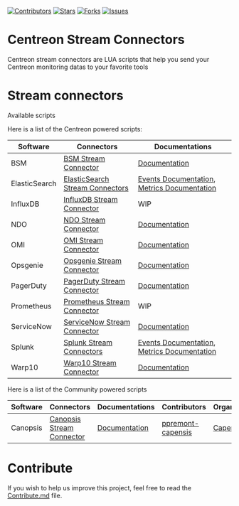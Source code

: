 <!-- SHIELDS -->
[![Contributors][contributors-shield]][contributors-url]
[![Stars][stars-shield]][stars-url]
[![Forks][forks-shield]][forks-url]
[![Issues][issues-shield]][issues-url]


# Centreon Stream Connectors #

Centreon stream connectors are LUA scripts that help you send your Centreon monitoring datas to your favorite tools

# Stream connectors

Available scripts

Here is a list of the Centreon powered scripts:

| Software | Connectors | Documentations |
| -------- | ---------- | -------------- |
| BSM      | [BSM Stream Connector](https://github.com/centreon/centreon-stream-connector-scripts/tree/master/centreon-certified/bsm) | [Documentation](https://docs.centreon.com/current/en/integrations/stream-connectors/bsm.html) |
| ElasticSearch | [ElasticSearch Stream Connectors](https://github.com/centreon/centreon-stream-connector-scripts/tree/master/centreon-certified/elasticsearch) | [Events Documentation](https://docs.centreon.com/current/en/integrations/stream-connectors/elasticsearch-events.html), [Metrics Documentation](https://docs.centreon.com/current/en/integrations/stream-connectors/elasticsearch-metrics.html) |
| InfluxDB | [InfluxDB Stream Connector](https://github.com/centreon/centreon-stream-connector-scripts/tree/master/centreon-certified/influxdb) | WIP |
| NDO | [NDO Stream Connector](https://github.com/centreon/centreon-stream-connector-scripts/tree/master/centreon-certified/ndo) | [Documentation](https://docs.centreon.com/current/en/integrations/stream-connectors/ndo.html) |
| OMI | [OMI Stream Connector](https://github.com/centreon/centreon-stream-connector-scripts/tree/master/centreon-certified/omi) | [Documentation](https://docs.centreon.com/current/en/integrations/stream-connectors/hp-omi.html) |
| Opsgenie | [Opsgenie Stream Connector](https://github.com/centreon/centreon-stream-connector-scripts/tree/master/centreon-certified/opsgenie) | [Documentation](https://docs.centreon.com/current/en/integrations/stream-connectors/opsgenie.html) |
| PagerDuty | [PagerDuty Stream Connector](https://github.com/centreon/centreon-stream-connector-scripts/tree/master/centreon-certified/pagerduty) | [Documentation](https://docs.centreon.com/current/en/integrations/stream-connectors/pagerduty.html) |
| Prometheus | [Prometheus Stream Connector](https://github.com/centreon/centreon-stream-connector-scripts/tree/master/centreon-certified/prometheus) | WIP |
| ServiceNow | [ServiceNow Stream Connector](https://github.com/centreon/centreon-stream-connector-scripts/tree/master/centreon-certified/servicenow) | [Documentation](https://docs.centreon.com/current/en/integrations/stream-connectors/servicenow.html) |
| Splunk | [Splunk Stream Connectors](https://github.com/centreon/centreon-stream-connector-scripts/tree/master/centreon-certified/splunk) | [Events Documentation](https://docs.centreon.com/current/en/integrations/stream-connectors/splunk-events.html), [Metrics Documentation](https://docs.centreon.com/current/en/integrations/stream-connectors/splunk-events.html) |
| Warp10 | [Warp10 Stream Connector](https://github.com/centreon/centreon-stream-connector-scripts/tree/master/centreon-certified/warp10) | [Documentation](https://docs.centreon.com/current/en/integrations/stream-connectors/warp10.html) |

Here is a list of the Community powered scripts

| Software | Connectors | Documentations | Contributors | Organizations |
| -------- | ---------- | -------------- | ------------ | ------------- |
| Canopsis | [Canopsis Stream Connector](https://github.com/centreon/centreon-stream-connector-scripts/tree/master/community-powered/canopsis) | [Documentation](https://github.com/centreon/centreon-stream-connector-scripts/tree/master/community-powered/canopsis/README.md) | [ppremont-capensis](https://github.com/ppremont-capensis) | [Capensis](https://www.capensis.fr/en/) |

# Contribute

If you wish to help us improve this project, feel free to read the [Contribute.md](https://github.com/centreon/centreon-stream-connector-scripts/blob/master/CONTRIBUTE.md) file.


<!-- URL AND IMAGES FOR SHIELDS -->
[contributors-shield]: https://img.shields.io/github/contributors/centreon/centreon-stream-connector-scripts?color=%2384BD00&label=CONTRIBUTORS&style=for-the-badge
[stars-shield]: https://img.shields.io/github/stars/centreon/centreon-stream-connector-scripts?color=%23433b02a&label=STARS&style=for-the-badge
[forks-shield]: https://img.shields.io/github/forks/centreon/centreon-stream-connector-scripts?color=%23009fdf&label=FORKS&style=for-the-badge
[issues-shield]: https://img.shields.io/github/issues/centreon/centreon-stream-connector-scripts?color=%230072ce&label=ISSUES&style=for-the-badge

[contributors-url]: https://github.com/centreon/centreon-stream-connector-scripts/graphs/contributors
[forks-url]: https://github.com/centreon/centreon-stream-connector-scripts/network/members
[stars-url]: https://github.com/centreon/centreon-stream-connector-scripts/stargazers
[issues-url]: https://github.com/centreon/centreon-stream-connector-scripts/issues